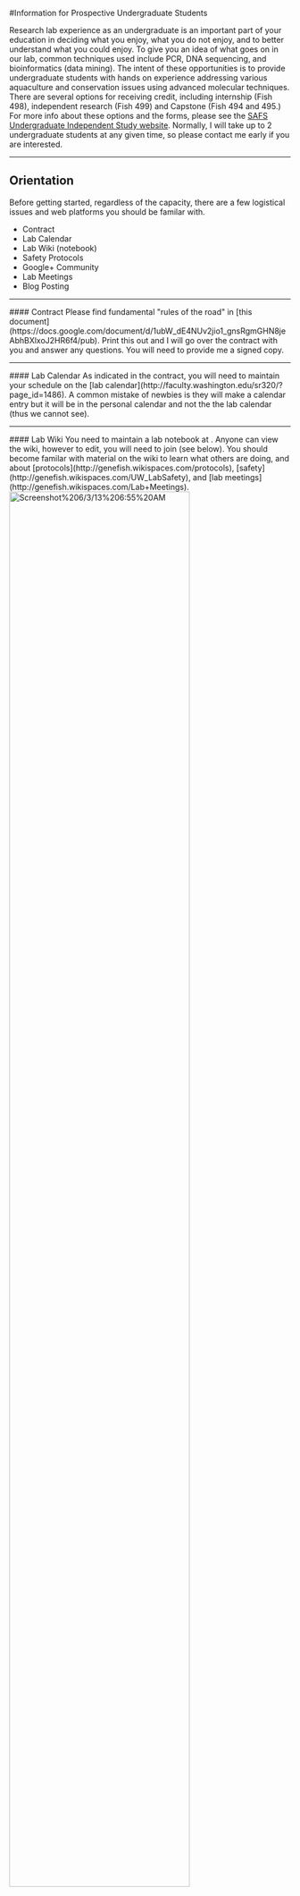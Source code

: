 #Information for Prospective Undergraduate Students

Research lab experience as an undergraduate is an important part of your education in deciding what you enjoy, what you do not enjoy, and to better understand what you could enjoy. To give you an idea of what goes on in our lab, common techniques used include PCR, DNA sequencing, and bioinformatics (data mining). The intent of these opportunities is to provide undergraduate students with hands on experience addressing various aquaculture and conservation issues using advanced molecular techniques. There are several options for receiving credit, including internship (Fish 498), independent research (Fish 499) and Capstone (Fish 494 and 495.) For more info about these options and the forms, please see the [SAFS Undergraduate Independent Study website](http://www.fish.washington.edu/undergraduates/independent.html). Normally, I will take up to 2 undergraduate students at any given time, so please contact me early if you are interested.

---
## Orientation
Before getting started, regardless of the capacity, there are a few logistical issues and web platforms you should be familar with.

- Contract
- Lab Calendar
- Lab Wiki (notebook)
- Safety Protocols
- Google+ Community
- Lab Meetings
- Blog Posting

<hr>
#### Contract
Please find fundamental "rules of the road" in [this document](https://docs.google.com/document/d/1ubW_dE4NUv2jio1_gnsRgmGHN8jeAbhBXlxoJ2HR6f4/pub). Print this out and I will go over the contract with you and answer any questions. You will need to provide me a signed copy.
<hr>
#### Lab Calendar
As indicated in the contract, you will need to maintain your schedule on the [lab calendar](http://faculty.washington.edu/sr320/?page_id=1486). A common mistake of newbies is they will make a calendar entry but it will be in the personal calendar and not the the lab calendar (thus we cannot see).
<hr>
#### Lab Wiki
You need to maintain a lab notebook at <http://genefish.wikispaces.com>. Anyone can view the wiki, however to edit, you will need to join (see below). You should become familar with material on the wiki to learn what others are doing, and about [protocols](http://genefish.wikispaces.com/protocols), [safety](http://genefish.wikispaces.com/UW_LabSafety), and [lab meetings](http://genefish.wikispaces.com/Lab+Meetings).

<img src="https://www.evernote.com/shard/s10/sh/617aac56-03f9-4567-bbf1-804b6dfe4419/f8d12be4522cbfa17641c34e359b0916/deep/0/Screenshot%206/3/13%206:55%20AM.png" alt="Screenshot%206/3/13%206:55%20AM" width=80% />

**Guidelines for notebook entries** 
On a daily basis you will need to document your research activities. This might just be an observation or reflection on what you experienced that day or a more detailed  plan of work and description of results. Entries need to be organized by date and in reverse chronological order. 


_Archiving data_  
In many instances you will be generating new data, taking photos, or there will be some other file type that you will need to include in your notebook. While wikispaces does have the ability to host files, you need to maintain data on the network attached storage device known as eagle. There are a couple of means to upload data to eagle. The most straight forward means is to navigate to <http://eagle.fish.washington.edu/>, click on `login`, enter in the given username and password. Navigate to >File Station > web > scaphopoda. Create a folder in scaphopoda and upload your content in this folder. Then you can go to <http://eagle.fish.washington.edu/scaphapoda/> and view any file. Within in the wiki you can embed files using the given url of a file on eagle.

<img src="https://www.evernote.com/shard/s10/sh/d60ac518-b71e-4c12-9295-61a2036cecb8/a42eab5e1b4bf3d07f6a345dab5c7bb1/deep/0/Screenshot%206/8/13%2012:14%20PM.png" alt="Screenshot%206/8/13%2012:14%20PM" width = 50% />

_Please refrain from using any non alpha-numeric (including spaces) in file and folder names_


---
####Safety Protocols & Laboratory Tour
During your first week in the lab Sam White will provide you with a detail tour of the lab to make sure you are familar with layout and safety protocols. Please print the [Roberts Lab Safety Training Form](https://docs.google.com/document/d/1se4RzFABtnjFQkjGFxznVP4-omnKIN2-E647lHsGlqA/edit?usp=sharing) and bring it with you. 

---
####Google+
Our primary means of communication in the lab is through a private [Google+ community](https://plus.google.com/u/0/communities/113620706114893538778). This is in lieu of email, providing a simple means of archiving, searching, and easy user management. 

<img src="https://www.evernote.com/shard/s10/sh/90d86065-5640-47e5-8bbb-dffefe34711e/6f50db5dab6d04a1ba4c134e676235ac/deep/0/Screenshot%206/8/13%2012:18%20PM.png" alt="Screenshot%206/8/13%2012:18%20PM" width = 80% />

<hr>
####Lab Meetings
Lab Meetings are held in FTR230 on a weekly basis. Within the Google+ Community there will be an event and you can also see the time of lab meeting on the calendar. The time is subject to change. You can catch up on meetings you missed or older meetings by watching them [here](http://eagle.fish.washington.edu/lmv/)



<hr>
####Blog Posting
On a weekly basis (minimally) you have the opportunity to share with the general public about what you are learning, doing, or any insightful thoughts on your experiences. Instructions are [available here](https://plus.google.com/u/0/106492099842577316500/posts/V4oqj7f47Qp).


